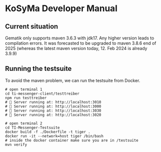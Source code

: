 # KoSyMa Developer Manual

## Current situation
Gematik only supports maven 3.6.3 with jdk17. Any higher version leads to compilation errors.
It was forecasted to be upgraded to maven 3.8.6 end of 2025 (whereas the latest maven version today, 12. Feb 2024 is already 3.9.9)

## Running the testsuite
To avoid the maven problem, we can run the testsuite from Docker.

```shell
# open terminal 1
cd ti-messenger-client/testtreiber
npm run testtreiber
# 🚀 Server running at: http://localhost:3010
# 🚀 Server running at: http://localhost:3000
# 🚀 Server running at: http://localhost:3030
# 🚀 Server running at: http://localhost:3020

# open terminal 2
cd TI-Messenger-Testsuite
docker build -f ./Dockerfile -t tiger . 
docker run -it --network=host tiger /bin/bash
# inside the docker container make sure you are in /testsuite
mvn verify
```